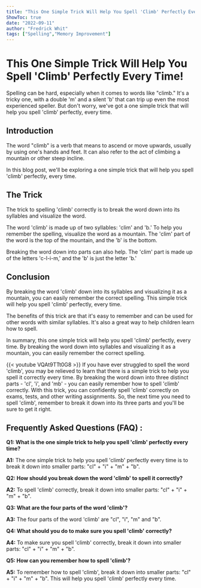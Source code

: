 ```yaml
---
title: "This One Simple Trick Will Help You Spell 'Climb' Perfectly Every Time!"
ShowToc: true 
date: "2022-09-11"
author: "Fredrick Whit" 
tags: ["Spelling","Memory Improvement"]
---
```

# This One Simple Trick Will Help You Spell 'Climb' Perfectly Every Time!

Spelling can be hard, especially when it comes to words like "climb." It's a tricky one, with a double 'm' and a silent 'b' that can trip up even the most experienced speller. But don't worry, we've got a one simple trick that will help you spell 'climb' perfectly, every time.

## Introduction

The word "climb" is a verb that means to ascend or move upwards, usually by using one's hands and feet. It can also refer to the act of climbing a mountain or other steep incline. 

In this blog post, we'll be exploring a one simple trick that will help you spell 'climb' perfectly, every time. 

## The Trick

The trick to spelling 'climb' correctly is to break the word down into its syllables and visualize the word. 

The word 'climb' is made up of two syllables: 'clim' and 'b.' To help you remember the spelling, visualize the word as a mountain. The 'clim' part of the word is the top of the mountain, and the 'b' is the bottom. 

Breaking the word down into parts can also help. The 'clim' part is made up of the letters 'c-l-i-m,' and the 'b' is just the letter 'b.' 

## Conclusion

By breaking the word 'climb' down into its syllables and visualizing it as a mountain, you can easily remember the correct spelling. This simple trick will help you spell 'climb' perfectly, every time. 

The benefits of this trick are that it's easy to remember and can be used for other words with similar syllables. It's also a great way to help children learn how to spell. 

In summary, this one simple trick will help you spell 'climb' perfectly, every time. By breaking the word down into syllables and visualizing it as a mountain, you can easily remember the correct spelling.

{{< youtube VQAt9TTt0G8 >}} 
If you have ever struggled to spell the word 'climb', you may be relieved to learn that there is a simple trick to help you spell it correctly every time. By breaking the word down into three distinct parts - 'cl', 'i', and 'mb' - you can easily remember how to spell 'climb' correctly. With this trick, you can confidently spell 'climb' correctly on exams, tests, and other writing assignments. So, the next time you need to spell 'climb', remember to break it down into its three parts and you'll be sure to get it right.

## Frequently Asked Questions (FAQ) :
**Q1: What is the one simple trick to help you spell 'climb' perfectly every time?**

**A1:** The one simple trick to help you spell 'climb' perfectly every time is to break it down into smaller parts: "cl" + "i" + "m" + "b".

**Q2: How should you break down the word 'climb' to spell it correctly?**

**A2:** To spell 'climb' correctly, break it down into smaller parts: "cl" + "i" + "m" + "b".

**Q3: What are the four parts of the word 'climb'?**

**A3:** The four parts of the word 'climb' are "cl", "i", "m" and "b".

**Q4: What should you do to make sure you spell 'climb' correctly?**

**A4:** To make sure you spell 'climb' correctly, break it down into smaller parts: "cl" + "i" + "m" + "b".

**Q5: How can you remember how to spell 'climb'?**

**A5:** To remember how to spell 'climb', break it down into smaller parts: "cl" + "i" + "m" + "b". This will help you spell 'climb' perfectly every time.





